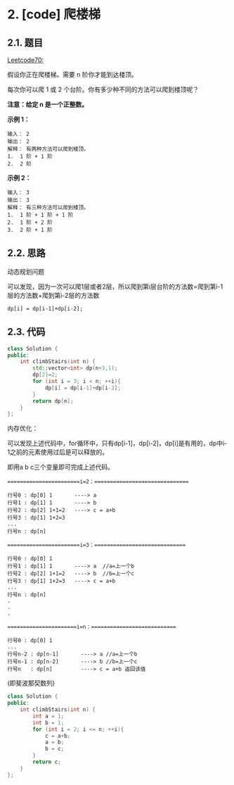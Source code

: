 # 2. [code] 爬楼梯

## 2.1. 题目

[Leetcode70:](https://leetcode-cn.com/problems/climbing-stairs)

假设你正在爬楼梯。需要 n 阶你才能到达楼顶。

每次你可以爬 1 或 2 个台阶。你有多少种不同的方法可以爬到楼顶呢？

**注意：给定 n 是一个正整数。**

**示例 1：**

```
输入： 2
输出： 2
解释： 有两种方法可以爬到楼顶。
1.  1 阶 + 1 阶
2.  2 阶
```

**示例 2：**

```
输入： 3
输出： 3
解释： 有三种方法可以爬到楼顶。
1.  1 阶 + 1 阶 + 1 阶
2.  1 阶 + 2 阶
3.  2 阶 + 1 阶
```

## 2.2. 思路

动态规划问题

可以发现，因为一次可以爬1层或者2层，所以爬到第i层台阶的方法数=爬到第i-1层的方法数+爬到第i-2层的方法数

```
dp[i] = dp[i-1]+dp[i-2];
```

## 2.3. 代码

```c++
class Solution {
public:
    int climbStairs(int n) {
        std::vector<int> dp(n+3,1);
        dp[2]=2;
        for (int i = 3; i < n; ++i){
            dp[i] = dp[i-1]+dp[i-2];
        }
        return dp[n];
    }
};
```

内存优化：

可以发现上述代码中，for循环中，只有dp[i-1]，dp[i-2]，dp[i]是有用的，dp中i-1之前的元素使用过后是可以释放的。

即用a b c三个变量即可完成上述代码。
```
=======================i=2：==============================

行号0 : dp[0] 1       ----> a
行号1 : dp[1] 1       ----> b
行号2 : dp[2] 1+1=2   ----> c = a+b
行号3 : dp[1] 1+2=3 
...
行号n : dp[n]  

=======================i=3：=============================

行号0 : dp[0] 1       
行号1 : dp[1] 1       ----> a  //a=上一个b
行号2 : dp[2] 1+1=2   ----> b  //b=上一个c
行号3 : dp[1] 1+2=3   ----> c = a+b
...
行号n : dp[n]
.
.
.

======================i=n：===========================

行号0 : dp[0] 1  
...     
行号n-2 : dp[n-1]       ----> a //a=上一个b
行号n-1 : dp[n-2]       ----> b //b=上一个c
行号n   : dp[n]         ----> c = a+b 返回该值
```

(即斐波那契数列)

```c++
class Solution {
public:
    int climbStairs(int n) {
        int a = 1;
        int b = 1;
        for (int i = 2; i <= n; ++i){
            c = a+b;
            a = b;
            b = c;
        }
        return c;
    }
};
```